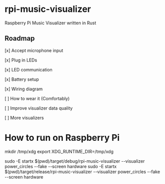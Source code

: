 # rpi-music-visualizer
Raspberry Pi Music Visualizer written in Rust 

## Roadmap

[x] Accept microphone input

[x] Plug in LEDs

[x] LED communication

[x] Battery setup

[x] Wiring diagram

[ ] How to wear it (Comfortably)

[ ] Improve visualizer data quality

[ ] More visualizers

# How to run on Raspberry Pi

mkdir /tmp/xdg
export XDG_RUNTIME_DIR=/tmp/xdg

sudo -E startx $(pwd)/target/debug/rpi-music-visualizer --visualizer power_circles --fake --screen hardware
sudo -E startx $(pwd)/target/release/rpi-music-visualizer --visualizer power_circles --fake --screen hardware
